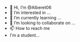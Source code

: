 - 👋 Hi, I’m @Alberet06
- 👀 I’m interested in ...
- 🌱 I’m currently learning ...
- 💞️ I’m looking to collaborate on ...
- 📫 How to reach me
- I'm a student...

<!---
Alberet06/Alberet06 is a ✨ special ✨ repository because its `README.md` (this file) appears on your GitHub profile.
You can click the Preview link to take a look at your changes.
--->

